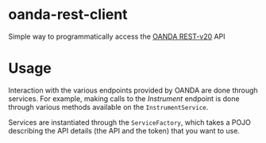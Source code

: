 # oanda-rest-client
Simple way to programmatically access the [OANDA REST-v20](https://developer.oanda.com/rest-live-v20/introduction/ "OANDA's Docs Page") API

# Usage
Interaction with the various endpoints provided by OANDA are done through services. For example, making calls to the *Instrument* endpoint is done through various methods available on the `InstrumentService`.

Services are instantiated through the `ServiceFactory`, which takes a POJO describing the API details (the API and the token) that you want to use.

